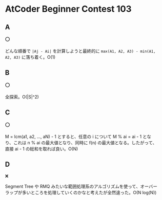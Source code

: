 # AtCoder Beginner Contest 103

## A

:o:

どんな順番で `|Aj - Ai|` を計算しようと最終的に `max(A1, A2, A3) - min(A1, A2, A3)` に落ち着く。O(1)

## B

:o:

全探索。O(|S|^2)

## C

:o:

M = lcm(a1, a2, ..., aN) - 1 とすると、任意の i について M % ai = ai - 1 となり、これは n % ai の最大値となり、同時に f(n) の最大値となる。したがって、直接 ai - 1 の総和を取れば良い。O(N)

## D

:x:

Segment Tree や RMQ みたいな範囲処理系のアルゴリズムを使って、オーバーラップが多いところを処理していくのかなと考えたが全然違った。O(N log(N))
